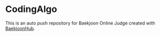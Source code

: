 # CodingAlgo
This is an auto push repository for Baekjoon Online Judge created with [BaekjoonHub](https://github.com/BaekjoonHub/BaekjoonHub).
